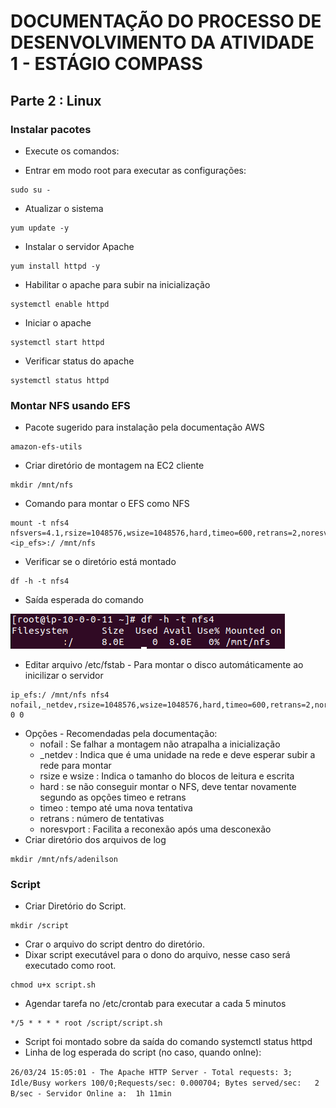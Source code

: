 # DOCUMENTAÇÃO DO PROCESSO  DE DESENVOLVIMENTO DA ATIVIDADE 1 - ESTÁGIO COMPASS

## Parte 2 : Linux

### Instalar pacotes

- Execute os comandos:

- Entrar em modo root para executar as configurações:
```
sudo su -
```
- Atualizar o sistema
```
yum update -y
```
- Instalar o servidor Apache
```
yum install httpd -y
```
- Habilitar o apache para subir na inicialização
```
systemctl enable httpd
```
- Iniciar o apache
```
systemctl start httpd
``` 
- Verificar status do apache
```
systemctl status httpd
```

### Montar NFS usando EFS

- Pacote sugerido para instalação pela documentação AWS

```
amazon-efs-utils
```

- Criar diretório de montagem na EC2 cliente 

```
mkdir /mnt/nfs
```

- Comando para montar o EFS como NFS

```
mount -t nfs4  nfsvers=4.1,rsize=1048576,wsize=1048576,hard,timeo=600,retrans=2,noresvport <ip_efs>:/ /mnt/nfs
```

- Verificar se o diretório está montado

```
df -h -t nfs4
``` 

 - Saída esperada do comando

![Saída esperada paro o comando df -h -t nfs4](./assets/saida_df_h_t_nfs4.png)

- Editar arquivo /etc/fstab - Para montar o disco automáticamente ao inicilizar o servidor

```
ip_efs:/ /mnt/nfs nfs4 nofail,_netdev,rsize=1048576,wsize=1048576,hard,timeo=600,retrans=2,noresvport   0 0
```
- Opções - Recomendadas pela documentação:
  - nofail : Se falhar a montagem não atrapalha a inicialização
  - _netdev : Indica que é uma unidade na rede e deve esperar subir a rede para montar
  - rsize e wsize : Indica o tamanho do blocos de leitura e escrita
  - hard : se não conseguir montar o NFS, deve tentar novamente segundo as opções timeo e retrans
  - timeo : tempo até uma nova tentativa
  - retrans : número de tentativas
  - noresvport : Facilita a reconexão após uma desconexão
- Criar diretório dos arquivos de log
```
mkdir /mnt/nfs/adenilson
```

### Script

- Criar Diretório do Script.

```
mkdir /script
```
- Crar o arquivo do script dentro do diretório.
- Dixar script executável para o dono do arquivo, nesse caso será executado como root.

```
chmod u+x script.sh
```

- Agendar tarefa no /etc/crontab para executar a cada 5 minutos
 
```
*/5 * * * * root /script/script.sh
```
- Script foi montado sobre da saída do comando systemctl status httpd
- Linha de log esperada do script (no caso, quando onlne):
  
`
26/03/24 15:05:01 - The Apache HTTP Server - Total requests: 3; Idle/Busy workers 100/0;Requests/sec: 0.000704; Bytes served/sec:   2 B/sec - Servidor Online a:  1h 11min 
`
